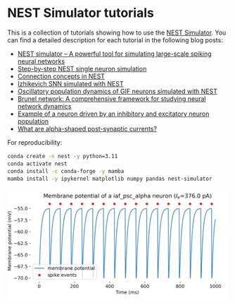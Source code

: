 # NEST Simulator tutorials

This is a collection of tutorials showing how to use the [NEST Simulator](https://nest-simulator.readthedocs.io/en/stable/index.html). You can find a detailed description for each tutorial in the following blog posts:

* [NEST simulator – A powerful tool for simulating large-scale spiking neural networks](https://www.fabriziomusacchio.com/blog/2024-06-09-nest_SNN_simulator/)
* [Step-by-step NEST single neuron simulation](https://www.fabriziomusacchio.com/blog/2024-06-16-nest_single_neuron_example/)
* [Connection concepts in NEST](https://www.fabriziomusacchio.com/blog/2024-06-25-nest_connection_concepts/)
* [Izhikevich SNN simulated with NEST](https://www.fabriziomusacchio.com/blog/2024-06-30-nest_izhikevich_snn/)
* [Oscillatory population dynamics of GIF neurons simulated with NEST](https://www.fabriziomusacchio.com/blog/2024-07-14-oscillating_gif_neuron_population/)
* [Brunel network: A comprehensive framework for studying neural network dynamics](https://www.fabriziomusacchio.com/blog/2024-07-21-brunel_network/)
* [Example of a neuron driven by an inhibitory and excitatory neuron population](https://www.fabriziomusacchio.com/blog/2024-07-28-neuron_driven_by_populations/)
* [What are alpha-shaped post-synaptic currents?](https://www.fabriziomusacchio.com/blog/2024-08-04-alpha_shaped_input_currents/)



For reproducibility:

```bash
conda create -n nest -y python=3.11
conda activate nest
conda install -c conda-forge -y mamba
mamba install -y ipykernel matplotlib numpy pandas nest-simulator
```


![img](thumb/single_neuron_iaf_psc_alpha_Ie_376.0.png)